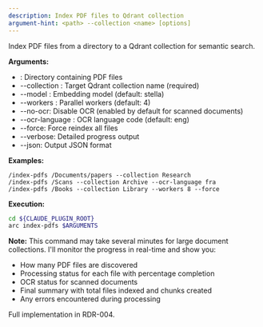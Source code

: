 ```yaml
---
description: Index PDF files to Qdrant collection
argument-hint: <path> --collection <name> [options]
---
```


Index PDF files from a directory to a Qdrant collection for semantic search.

**Arguments:**

- <path>: Directory containing PDF files
- --collection <name>: Target Qdrant collection name (required)
- --model <model>: Embedding model (default: stella)
- --workers <n>: Parallel workers (default: 4)
- --no-ocr: Disable OCR (enabled by default for scanned documents)
- --ocr-language <lang>: OCR language code (default: eng)
- --force: Force reindex all files
- --verbose: Detailed progress output
- --json: Output JSON format

**Examples:**

```text
/index-pdfs /Documents/papers --collection Research
/index-pdfs /Scans --collection Archive --ocr-language fra
/index-pdfs /Books --collection Library --workers 8 --force
```

**Execution:**

```bash
cd ${CLAUDE_PLUGIN_ROOT}
arc index-pdfs $ARGUMENTS
```

**Note:** This command may take several minutes for large document collections.
I'll monitor the progress in real-time and show you:

- How many PDF files are discovered
- Processing status for each file with percentage completion
- OCR status for scanned documents
- Final summary with total files indexed and chunks created
- Any errors encountered during processing

Full implementation in RDR-004.
